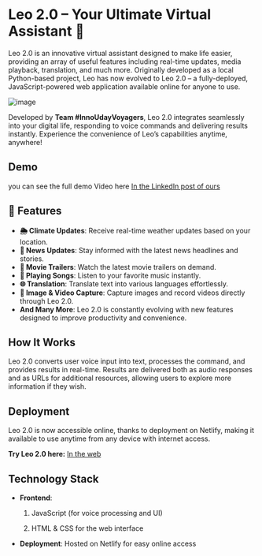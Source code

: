 

# Leo 2.0 – Your Ultimate Virtual Assistant 🤖

Leo 2.0 is an innovative virtual assistant designed to make life easier, providing an array of useful features including real-time updates, media playback, translation, and much more. Originally developed as a local Python-based project, Leo has now evolved to Leo 2.0 – a fully-deployed, JavaScript-powered web application available online for anyone to use.

![image](https://github.com/user-attachments/assets/eed681e5-73de-4276-af1b-cc54698428e9)

Developed by **Team #InnoUdayVoyagers**, Leo 2.0 integrates seamlessly into your digital life, responding to voice commands and delivering results instantly. Experience the convenience of Leo’s capabilities anytime, anywhere!

 ## Demo
 you can see the full demo Video here
[In the LinkedIn post of ours](https://www.linkedin.com/feed/update/urn:li:activity:7217188718502166530/)
## 🚀 Features

- **🌦️ Climate Updates**: Receive real-time weather updates based on your location.
- **📰 News Updates**: Stay informed with the latest news headlines and stories.
- **🎥 Movie Trailers**: Watch the latest movie trailers on demand.
- **🎵 Playing Songs**: Listen to your favorite music instantly.
- **🌐 Translation**: Translate text into various languages effortlessly.
- **📸 Image & Video Capture**: Capture images and record videos directly through Leo 2.0.
- **And Many More**: Leo 2.0 is constantly evolving with new features designed to improve productivity and convenience.

## How It Works

Leo 2.0 converts user voice input into text, processes the command, and provides results in real-time. Results are delivered both as audio responses and as URLs for additional resources, allowing users to explore more information if they wish.

## Deployment

Leo 2.0 is now accessible online, thanks to deployment on Netlify, making it available to use anytime from any device with internet access.

**Try Leo 2.0 here:** [In the web](https://chatbot-saketh07.netlify.app/)

## Technology Stack

- **Frontend**:
   
   1. JavaScript (for voice processing and UI)

   2. HTML & CSS for the web interface
  
- **Deployment**: Hosted on Netlify for easy online access




